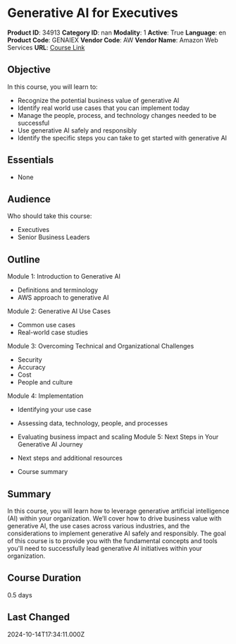 # Generative AI for Executives

**Product ID**: 34913
**Category ID**: nan
**Modality**: 1
**Active**: True
**Language**: en
**Product Code**: GENAIEX
**Vendor Code**: AW
**Vendor Name**: Amazon Web Services
**URL**: [Course Link](https://www.fastlaneus.com/course/amazon-genaiex)

## Objective
In this course, you will learn to:



- Recognize the potential business value of generative AI
- Identify real world use cases that you can implement today
- Manage the people, process, and technology changes needed to be successful
- Use generative AI safely and responsibly
- Identify the specific steps you can take to get started with generative AI

## Essentials
- None

## Audience
Who should take this course:



- Executives
- Senior Business Leaders

## Outline
Module 1: Introduction to Generative AI



- Definitions and terminology
- AWS approach to generative AI

Module 2: Generative AI Use Cases



- Common use cases
- Real-world case studies

Module 3: Overcoming Technical and Organizational Challenges



- Security
- Accuracy
- Cost
- People and culture

Module 4: Implementation



- Identifying your use case
- Assessing data, technology, people, and processes
- Evaluating business impact and scaling
Module 5: Next Steps in Your Generative AI Journey



- Next steps and additional resources
- Course summary

## Summary
In this course, you will learn how to leverage generative artificial intelligence (AI) within your organization. We’ll cover how to drive business value with generative AI, the use cases across various industries, and the considerations to implement generative AI safely and responsibly. The goal of this course is to provide you with the fundamental concepts and tools you'll need to successfully lead generative AI initiatives within your organization.

## Course Duration
0.5 days

## Last Changed
2024-10-14T17:34:11.000Z
